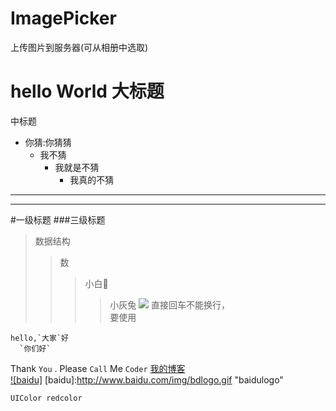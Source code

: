 # ImagePicker
上传图片到服务器(可从相册中选取)

hello World
大标题
====

中标题
* 你猜:你猜猜<br>
   * 我不猜
      * 我就是不猜
         * 我真的不猜
---
*******
#一级标题
###三级标题
>数据结构
>>数
>>>小白🐰
>>>>小灰兔
![](http://img2.ph.126.net/-QN8YaoK64uWJ9pGFxlhSw==/4915116043422265970.png)
直接回车不能换行，<br>要使用

    hello,`大家`好
      `你们好`
Thank `You` . Please `Call` Me `Coder`
[我的博客](http://www.yunedu.cc "悬停显示")  
[![baidu]](http://baidu.com)
[baidu]:http://www.baidu.com/img/bdlogo.gif "baidulogo"
```C
UIColor redcolor
```

